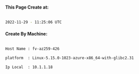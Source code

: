 
   
#### This Page Create at:

```bash

2022-11-29 - 11:25:06 UTC

```

#### Create By Machine:

```bash

Host Name : fv-az259-426

platform  : Linux-5.15.0-1023-azure-x86_64-with-glibc2.31

Ip Local  : 10.1.1.18

```

